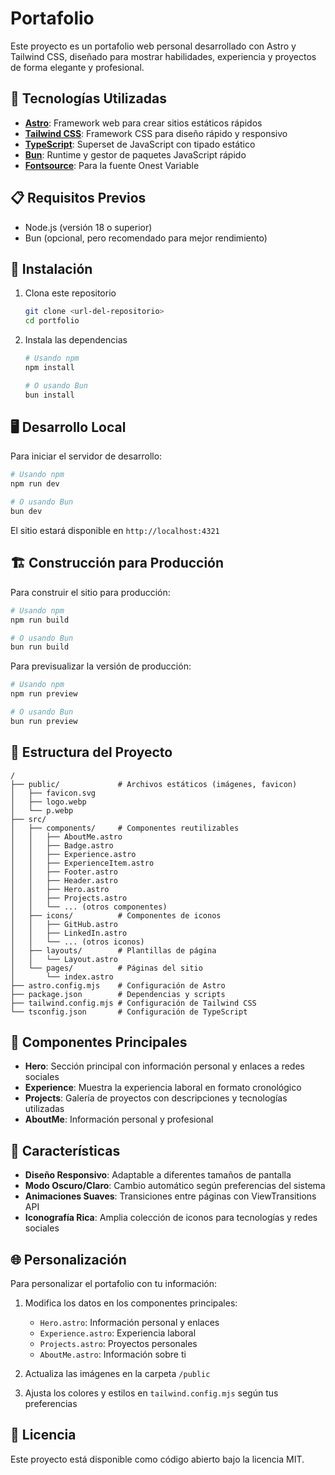 # Portafolio

Este proyecto es un portafolio web personal desarrollado con Astro y Tailwind CSS, diseñado para mostrar habilidades, experiencia y proyectos de forma elegante y profesional.

## 🚀 Tecnologías Utilizadas

- **[Astro](https://astro.build/)**: Framework web para crear sitios estáticos rápidos
- **[Tailwind CSS](https://tailwindcss.com/)**: Framework CSS para diseño rápido y responsivo
- **[TypeScript](https://www.typescriptlang.org/)**: Superset de JavaScript con tipado estático
- **[Bun](https://bun.sh/)**: Runtime y gestor de paquetes JavaScript rápido
- **[Fontsource](https://fontsource.org/)**: Para la fuente Onest Variable

## 📋 Requisitos Previos

- Node.js (versión 18 o superior)
- Bun (opcional, pero recomendado para mejor rendimiento)

## 🔧 Instalación

1. Clona este repositorio
   ```bash
   git clone <url-del-repositorio>
   cd portfolio
   ```

2. Instala las dependencias
   ```bash
   # Usando npm
   npm install
   
   # O usando Bun
   bun install
   ```

## 🖥️ Desarrollo Local

Para iniciar el servidor de desarrollo:

```bash
# Usando npm
npm run dev

# O usando Bun
bun dev
```

El sitio estará disponible en `http://localhost:4321`

## 🏗️ Construcción para Producción

Para construir el sitio para producción:

```bash
# Usando npm
npm run build

# O usando Bun
bun run build
```

Para previsualizar la versión de producción:

```bash
# Usando npm
npm run preview

# O usando Bun
bun run preview
```

## 📁 Estructura del Proyecto

```
/
├── public/             # Archivos estáticos (imágenes, favicon)
│   ├── favicon.svg
│   ├── logo.webp
│   └── p.webp
├── src/
│   ├── components/     # Componentes reutilizables
│   │   ├── AboutMe.astro
│   │   ├── Badge.astro
│   │   ├── Experience.astro
│   │   ├── ExperienceItem.astro
│   │   ├── Footer.astro
│   │   ├── Header.astro
│   │   ├── Hero.astro
│   │   ├── Projects.astro
│   │   └── ... (otros componentes)
│   ├── icons/          # Componentes de iconos
│   │   ├── GitHub.astro
│   │   ├── LinkedIn.astro
│   │   └── ... (otros iconos)
│   ├── layouts/        # Plantillas de página
│   │   └── Layout.astro
│   └── pages/          # Páginas del sitio
│       └── index.astro
├── astro.config.mjs    # Configuración de Astro
├── package.json        # Dependencias y scripts
├── tailwind.config.mjs # Configuración de Tailwind CSS
└── tsconfig.json       # Configuración de TypeScript
```

## 🧩 Componentes Principales

- **Hero**: Sección principal con información personal y enlaces a redes sociales
- **Experience**: Muestra la experiencia laboral en formato cronológico
- **Projects**: Galería de proyectos con descripciones y tecnologías utilizadas
- **AboutMe**: Información personal y profesional

## 🎨 Características

- **Diseño Responsivo**: Adaptable a diferentes tamaños de pantalla
- **Modo Oscuro/Claro**: Cambio automático según preferencias del sistema
- **Animaciones Suaves**: Transiciones entre páginas con ViewTransitions API
- **Iconografía Rica**: Amplia colección de iconos para tecnologías y redes sociales

## 🌐 Personalización

Para personalizar el portafolio con tu información:

1. Modifica los datos en los componentes principales:
   - `Hero.astro`: Información personal y enlaces
   - `Experience.astro`: Experiencia laboral
   - `Projects.astro`: Proyectos personales
   - `AboutMe.astro`: Información sobre ti

2. Actualiza las imágenes en la carpeta `/public`

3. Ajusta los colores y estilos en `tailwind.config.mjs` según tus preferencias

## 📄 Licencia

Este proyecto está disponible como código abierto bajo la licencia MIT.